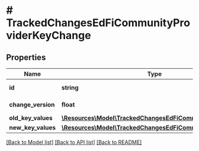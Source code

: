 # # TrackedChangesEdFiCommunityProviderKeyChange

## Properties

Name | Type | Description | Notes
------------ | ------------- | ------------- | -------------
**id** | **string** | Resource identifier | [optional]
**change_version** | **float** | Change version | [optional]
**old_key_values** | [**\Resources\Model\TrackedChangesEdFiCommunityProviderKey**](TrackedChangesEdFiCommunityProviderKey.md) |  | [optional]
**new_key_values** | [**\Resources\Model\TrackedChangesEdFiCommunityProviderKey**](TrackedChangesEdFiCommunityProviderKey.md) |  | [optional]

[[Back to Model list]](../../README.md#models) [[Back to API list]](../../README.md#endpoints) [[Back to README]](../../README.md)
